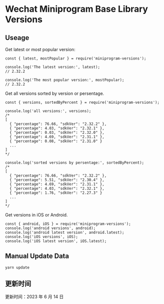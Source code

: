 
# Wechat Miniprogram Base Library Versions

## Useage

Get latest or most popular version:

```;
const { latest, mostPopular } = require('miniprogram-versions');

console.log('The latest version:', latest);
// 2.32.2

console.log('The most popular version:', mostPopular);
// 2.32.2

```

Get all versions sorted by version or persentage.

```
const { versions, sortedByPercent } = require('miniprogram-versions');

console.log('all versions:', versions);
/*
[
  { "percentage": 76.66, "sdkVer": "2.32.2" },
  { "percentage": 4.03, "sdkVer": "2.32.1" },
  { "percentage": 0.03, "sdkVer": "2.32.0" },
  { "percentage": 4.69, "sdkVer": "2.31.1" },
  { "percentage": 0.08, "sdkVer": "2.31.0" }
  ...
]
*/

console.log('sorted versions by persentage:', sortedByPercent);
/*
[
  { "percentage": 76.66, "sdkVer": "2.32.2" },
  { "percentage": 5.51, "sdkVer": "2.30.4" },
  { "percentage": 4.69, "sdkVer": "2.31.1" },
  { "percentage": 4.03, "sdkVer": "2.32.1" },
  { "percentage": 1.76, "sdkVer": "2.27.3" }
  ...
]
*/
```

Get versions in iOS or Android.

```
const { android, iOS } = require('miniprogram-versions');
console.log('android versions', android);
console.log('android latest version', android.latest);
console.log('iOS versions', iOS);
console.log('iOS latest version', iOS.latest);
```

## Manual Update Data

```
yarn update
```

## 更新时间

更新时间：2023 年 6 月 14 日
